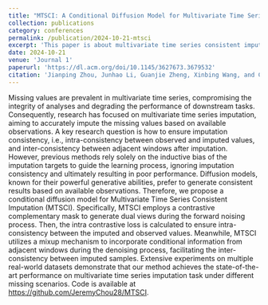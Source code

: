 ```yaml
---
title: "MTSCI: A Conditional Diffusion Model for Multivariate Time Series Consistent Imputation"
collection: publications
category: conferences
permalink: /publication/2024-10-21-mtsci
excerpt: 'This paper is about multivariate time series consistent imputation.'
date: 2024-10-21
venue: 'Journal 1'
paperurl: 'https://dl.acm.org/doi/10.1145/3627673.3679532'
citation: 'Jianping Zhou, Junhao Li, Guanjie Zheng, Xinbing Wang, and Chenghu Zhou. (2024). &quot;MTSCI: A Conditional Diffusion Model for Multivariate Time Series Consistent Imputation.&quot; <i>In Proceedings of the 33rd ACM International Conference on Information and Knowledge Management (CIKM 24)</i>. Association for Computing Machinery, New York, NY, USA, 3474–3483. https://doi.org/10.1145/3627673.3679532'
---
```


Missing values are prevalent in multivariate time series, compromising the integrity of analyses and degrading the performance of downstream tasks. Consequently, research has focused on multivariate time series imputation, aiming to accurately impute the missing values based on available observations. A key research question is how to ensure imputation consistency, i.e., intra-consistency between observed and imputed values, and inter-consistency between adjacent windows after imputation. However, previous methods rely solely on the inductive bias of the imputation targets to guide the learning process, ignoring imputation consistency and ultimately resulting in poor performance. Diffusion models, known for their powerful generative abilities, prefer to generate consistent results based on available observations. Therefore, we propose a conditional diffusion model for Multivariate Time Series Consistent Imputation (MTSCI). Specifically, MTSCI employs a contrastive complementary mask to generate dual views during the forward noising process. Then, the intra contrastive loss is calculated to ensure intra-consistency between the imputed and observed values. Meanwhile, MTSCI utilizes a mixup mechanism to incorporate conditional information from adjacent windows during the denoising process, facilitating the inter-consistency between imputed samples. Extensive experiments on multiple real-world datasets demonstrate that our method achieves the state-of-the-art performance on multivariate time series imputation task under different missing scenarios. Code is available at https://github.com/JeremyChou28/MTSCI.